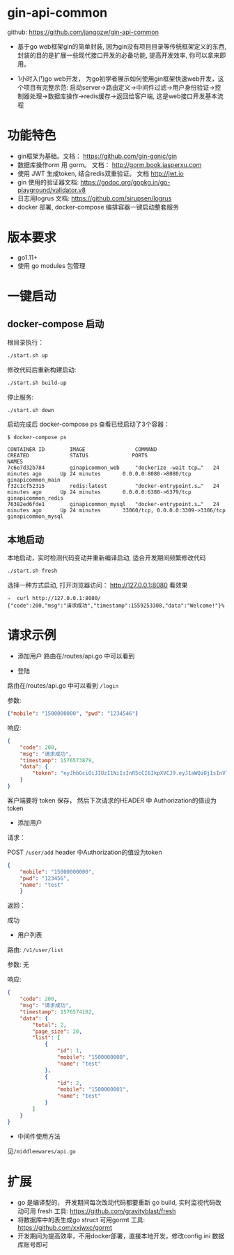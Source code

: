 # gin-api-common 
github: https://github.com/jangozw/gin-api-common

* 基于go web框架gin的简单封装, 因为gin没有项目目录等传统框架定义的东西, 封装的目的是扩展一些现代接口开发的必备功能, 提高开发效率, 你可以拿来即用。

* 1小时入门go web开发， 为go初学者展示如何使用gin框架快速web开发，这个项目有完整示范: 
启动server->路由定义->中间件过滤->用户身份验证->控制器处理->数据库操作->redis缓存->返回给客户端, 这是web接口开发基本流程

# 功能特色
* gin框架为基础。文档： https://github.com/gin-gonic/gin
* 数据库操作orm 用 gorm。 文档： http://gorm.book.jasperxu.com 
* 使用 JWT 生成token, 结合redis双重验证。 文档 http://jwt.io
* gin 使用的验证器文档: https://godoc.org/gopkg.in/go-playground/validator.v8
* 日志用logrus  文档: https://github.com/sirupsen/logrus
* docker 部署, docker-compose 编排容器一键启动整套服务

# 版本要求

 * go1.11+
 * 使用 go modules 包管理

# 一键启动

## docker-compose 启动

根目录执行： 

```bash
./start.sh up 
```

修改代码后重新构建启动:

```bash
./start.sh build-up
```

停止服务:


```bash
./start.sh down 
```




启动完成后 docker-compose ps 查看已经启动了3个容器：
```cassandraql
$ docker-compose ps

CONTAINER ID        IMAGE                COMMAND                  CREATED             STATUS              PORTS                               NAMES
7c6e7d32b784        ginapicommon_web     "dockerize -wait tcp…"   24 minutes ago      Up 24 minutes       0.0.0.0:8080->8080/tcp              ginapicommon_main
f32c1cf52315        redis:latest         "docker-entrypoint.s…"   24 minutes ago      Up 24 minutes       0.0.0.0:6380->6379/tcp              ginapicommon_redis
76382ed6fde1        ginapicommon_mysql   "docker-entrypoint.s…"   24 minutes ago      Up 24 minutes       33060/tcp, 0.0.0.0:3309->3306/tcp   ginapicommon_mysql
```


## 本地启动

本地启动，实时检测代码变动并重新编译启动, 适合开发期间频繁修改代码

```sh 
./start.sh fresh
```



选择一种方式启动, 打开浏览器访问： http://127.0.0.1:8080 看效果
```cassandraql
⇒  curl http://127.0.0.1:8080/
{"code":200,"msg":"请求成功","timestamp":1559253308,"data":"Welcome!"}%
```


# 请求示例

* 添加用户
路由在/routes/api.go 中可以看到 

 
* 登陆


路由在/routes/api.go 中可以看到 ```/login``` 




参数:
```json
{"mobile": "1500000000", "pwd": "1234546"}
```
响应:
```json
{
    "code": 200,
    "msg": "请求成功",
    "timestamp": 1576573879,
    "data": {
        "token": "eyJhbGciOiJIUzI1NiIsInR5cCI6IkpXVCJ9.eyJ1aWQiOjIsInVlbiI6ImVjNDc2ZDJkNGU3ODhkYzA3YzFkNDI3NGVkZjA1Y2Y1YmQyMGI4YWYwYTdlODcwYTAzMzRmYjZlZDg2MzNiZDQiLCJleHAiOjE1NzY2NjAyNzksImlzcyI6InRlc3QifQ.erealfYAsbxkvoyf3IxXvRSX46hZt4G6JxPQmYoNvNc"
    }
}
```

客户端要将 token 保存， 然后下次请求的HEADER 中 Authorization的值设为token


* 添加用户

请求：


POST  ```/user/add```
header 中Authorization的值设为token

```json
{
    "mobile": "15000000000",
    "pwd": "123456",
    "name": "test"
    }
```
返回：


成功




* 用户列表


路由: ```/v1/user/list```


参数: 无 


响应:
```json
{
    "code": 200,
    "msg": "请求成功",
    "timestamp": 1576574102,
    "data": {
        "total": 2,
        "page_size": 20,
        "list": [
            {
                "id": 1,
                "mobile": "1500000000",
                "name": "test"
            },
            {
                "id": 2,
                "mobile": "1500000001",
                "name": "test"
            }
        ]
    }
}

```
* 中间件使用方法

见```/middleewares/api.go```
 



# 扩展

* go 是编译型的， 开发期间每次改动代码都要重新 go build, 实时监视代码改动可用 fresh 工具: https://github.com/gravityblast/fresh
* 将数据库中的表生成go struct 可用gormt 工具: https://github.com/xxjwxc/gormt
* 开发期间为提高效率，不用docker部署，直接本地开发，修改config.ini 数据库账号即可
